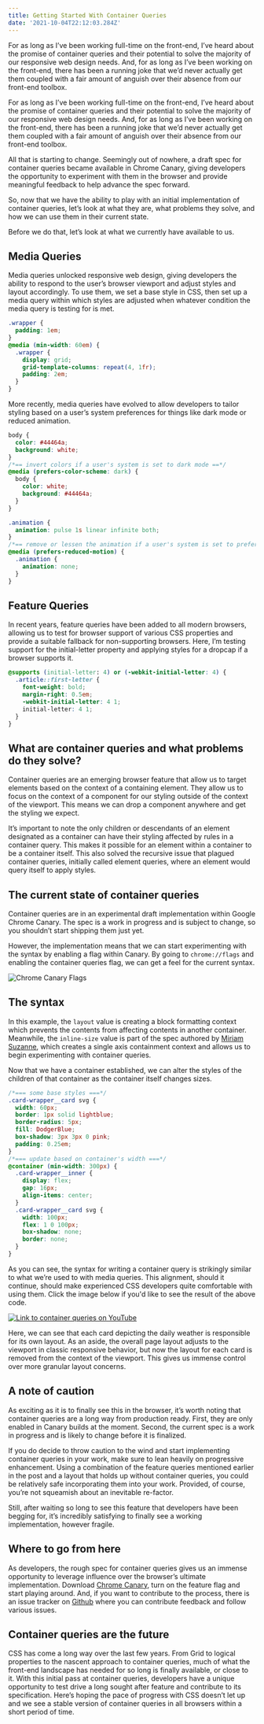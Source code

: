 ```yaml
---
title: Getting Started With Container Queries
date: '2021-10-04T22:12:03.284Z'
---
```


For as long as I’ve been working full-time on the front-end, I’ve heard about the promise of container queries and their potential to solve the majority of our responsive web design needs. And, for as long as I’ve been working on the front-end, there has been a running joke that we’d never actually get them coupled with a fair amount of anguish over their absence from our front-end toolbox.

<!-- more -->

For as long as I’ve been working full-time on the front-end, I’ve heard about the promise of container queries and their potential to solve the majority of our responsive web design needs. And, for as long as I’ve been working on the front-end, there has been a running joke that we’d never actually get them coupled with a fair amount of anguish over their absence from our front-end toolbox.

All that is starting to change. Seemingly out of nowhere, a draft spec for container queries became available in Chrome Canary, giving developers the opportunity to experiment with them in the browser and provide meaningful feedback to help advance the spec forward.

So, now that we have the ability to play with an initial implementation of container queries, let’s look at what they are, what problems they solve, and how we can use them in their current state.

Before we do that, let’s look at what we currently have available to us.

## Media Queries

Media queries unlocked responsive web design, giving developers the ability to respond to the user’s browser viewport and adjust styles and layout accordingly. To use them, we set a base style in CSS, then set up a media query within which styles are adjusted when whatever condition the media query is testing for is met.

```css
.wrapper {
  padding: 1em;
}
@media (min-width: 60em) {
  .wrapper {
    display: grid;
    grid-template-columns: repeat(4, 1fr);
    padding: 2em;
  }
}
```

More recently, media queries have evolved to allow developers to tailor styling based on a user’s system preferences for things like dark mode or reduced animation.

```css
body {
  color: #44464a;
  background: white;
}
/*== invert colors if a user's system is set to dark mode ==*/
@media (prefers-color-scheme: dark) {
  body {
    color: white;
    background: #44464a;
  }
}

.animation {
  animation: pulse 1s linear infinite both;
}
/*== remove or lessen the animation if a user's system is set to prefer reduced motion ==*/
@media (prefers-reduced-motion) {
  .animation {
    animation: none;
  }
}
```

## Feature Queries

In recent years, feature queries have been added to all modern browsers, allowing us to test for browser support of various CSS properties and provide a suitable fallback for non-supporting browsers. Here, I’m testing support for the initial-letter property and applying styles for a dropcap if a browser supports it.

```css
@supports (initial-letter: 4) or (-webkit-initial-letter: 4) {
  .article::first-letter {
    font-weight: bold;
    margin-right: 0.5em;
    -webkit-initial-letter: 4 1;
    initial-letter: 4 1;
  }
}
```

## What are container queries and what problems do they solve?

Container queries are an emerging browser feature that allow us to target elements based on the context of a containing element. They allow us to focus on the context of a component for our styling outside of the context of the viewport. This means we can drop a component anywhere and get the styling we expect.

It’s important to note the only children or descendants of an element designated as a container can have their styling affected by rules in a container query. This makes it possible for an element within a container to be a container itself. This also solved the recursive issue that plagued container queries, initially called element queries, where an element would query itself to apply styles.

## The current state of container queries

Container queries are in an experimental draft implementation within Google Chrome Canary. The spec is a work in progress and is subject to change, so you shouldn’t start shipping them just yet.

However, the implementation means that we can start experimenting with the syntax by enabling a flag within Canary. By going to `chrome://flags` and enabling the container queries flag, we can get a feel for the current syntax.

![Chrome Canary Flags](https://res.cloudinary.com/mjtestrun/image/upload/v1633377095/personal-site/Screen_Shot_2021-10-04_at_2.50.25_PM.png)

## The syntax

In this example, the `layout` value is creating a block formatting context which prevents the contents from affecting contents in another container. Meanwhile, the `inline-size` value is part of the spec authored by [Miriam Suzanne](https://twitter.com/TerribleMia), which creates a single axis containment context and allows us to begin experimenting with container queries.

Now that we have a container established, we can alter the styles of the children of that container as the container itself changes sizes.

```css
/*=== some base styles ===*/
.card-wrapper__card svg {
  width: 60px;
  border: 1px solid lightblue;
  border-radius: 5px;
  fill: DodgerBlue;
  box-shadow: 3px 3px 0 pink;
  padding: 0.25em;
}
/*=== update based on container's width ===*/
@container (min-width: 300px) {
  .card-wrapper__inner {
    display: flex;
    gap: 16px;
    align-items: center;
  }
  .card-wrapper__card svg {
    width: 100px;
    flex: 1 0 100px;
    box-shadow: none;
    border: none;
  }
}
```

As you can see, the syntax for writing a container query is strikingly similar to what we’re used to with media queries. This alignment, should it continue, should make experienced CSS developers quite comfortable with using them. Click the image below if you'd like to see the result of the above code.

[![Link to container queries on YouTube](https://res.cloudinary.com/mjtestrun/image/upload/v1633709276/container-queries_pxyudg.png)](https://youtu.be/9A6CZknr-t4)

Here, we can see that each card depicting the daily weather is responsible for its own layout. As an aside, the overall page layout adjusts to the viewport in classic responsive behavior, but now the layout for each card is removed from the context of the viewport. This gives us immense control over more granular layout concerns.

## A note of caution

As exciting as it is to finally see this in the browser, it’s worth noting that container queries are a long way from production ready. First, they are only enabled in Canary builds at the moment. Second, the current spec is a work in progress and is likely to change before it is finalized.

If you do decide to throw caution to the wind and start implementing container queries in your work, make sure to lean heavily on progressive enhancement. Using a combination of the feature queries mentioned earlier in the post and a layout that holds up without container queries, you could be relatively safe incorporating them into your work. Provided, of course, you’re not squeamish about an inevitable re-factor.

Still, after waiting so long to see this feature that developers have been begging for, it’s incredibly satisfying to finally see a working implementation, however fragile.

## Where to go from here

As developers, the rough spec for container queries gives us an immense opportunity to leverage influence over the browser’s ultimate implementation. Download [Chrome Canary](https://www.google.com/chrome/canary/), turn on the feature flag and start playing around. And, if you want to contribute to the process, there is an issue tracker on [Github](https://github.com/w3c/csswg-drafts/projects/18) where you can contribute feedback and follow various issues.

## Container queries are the future

CSS has come a long way over the last few years. From Grid to logical properties to the nascent approach to container queries, much of what the front-end landscape has needed for so long is finally available, or close to it. With this initial pass at container queries, developers have a unique opportunity to test drive a long sought after feature and contribute to its specification. Here’s hoping the pace of progress with CSS doesn’t let up and we see a stable version of container queries in all browsers within a short period of time.

